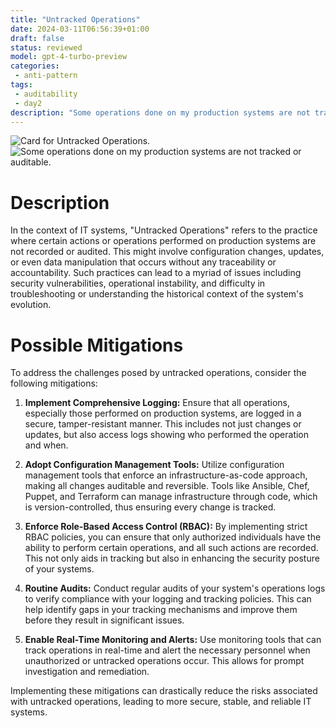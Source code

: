 ```yaml
---
title: "Untracked Operations"
date: 2024-03-11T06:56:39+01:00
draft: false
status: reviewed
model: gpt-4-turbo-preview
categories: 
 - anti-pattern
tags: 
 - auditability
 - day2
description: "Some operations done on my production systems are not tracked or auditable."
---
```


![Card for Untracked Operations.](/cards/untracked-operations.png)
![Some operations done on my production systems are not tracked or auditable.](/images/untracked-operations.webp)

# Description

In the context of IT systems, "Untracked Operations" refers to the practice where certain actions or operations performed on production systems are not recorded or audited. This might involve configuration changes, updates, or even data manipulation that occurs without any traceability or accountability. Such practices can lead to a myriad of issues including security vulnerabilities, operational instability, and difficulty in troubleshooting or understanding the historical context of the system's evolution.

# Possible Mitigations

To address the challenges posed by untracked operations, consider the following mitigations:

1. **Implement Comprehensive Logging:** Ensure that all operations, especially those performed on production systems, are logged in a secure, tamper-resistant manner. This includes not just changes or updates, but also access logs showing who performed the operation and when.

2. **Adopt Configuration Management Tools:** Utilize configuration management tools that enforce an infrastructure-as-code approach, making all changes auditable and reversible. Tools like Ansible, Chef, Puppet, and Terraform can manage infrastructure through code, which is version-controlled, thus ensuring every change is tracked.

3. **Enforce Role-Based Access Control (RBAC):** By implementing strict RBAC policies, you can ensure that only authorized individuals have the ability to perform certain operations, and all such actions are recorded. This not only aids in tracking but also in enhancing the security posture of your systems.

4. **Routine Audits:** Conduct regular audits of your system's operations logs to verify compliance with your logging and tracking policies. This can help identify gaps in your tracking mechanisms and improve them before they result in significant issues.

5. **Enable Real-Time Monitoring and Alerts:** Use monitoring tools that can track operations in real-time and alert the necessary personnel when unauthorized or untracked operations occur. This allows for prompt investigation and remediation.

Implementing these mitigations can drastically reduce the risks associated with untracked operations, leading to more secure, stable, and reliable IT systems.